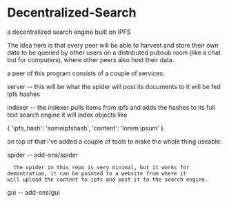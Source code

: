 # Decentralized-Search

a decentralized search engine built on IPFS

The idea here is that every peer will be able to harvest and store their own data to be queried by other users on a distributed pubsub room (like a chat but for computers), where other peers also host their data.

a peer of this program consists of a couple of services:

server -- this will be what the spider will post its
documents to it will be fed ipfs hashes

indexer -- the indexer pulls items from ipfs and adds the
hashes to its full text search engine it will index objects like

{
  'ipfs_hash': 'someipfshash',
  'content': 'lorem ipsum'
}

on top of that i've added a couple of tools to make the whole thing useable:

  spider -- add-ons/spider

      the spider in this repo is very minimal, but it works for demontration, it can be pointed to a website from where it           will upload the content to ipfs and post it to the search engine.

  gui -- add-ons/gui
